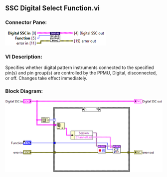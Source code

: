 ## **SSC Digital Select Function.vi**
### Connector Pane:
![alt text](/docs/images/Instrument%20Control/Digital/SSC%20Digital/Configuration/SSC%20Digital%20Select%20Function.vic.png "SSC Digital Select Function.vi connector pane")

### VI Description:
Specifies whether digital pattern instruments connected to the specified pin(s) and pin group(s) are controlled by the PPMU, Digital, disconnected, or off. Changes take effect immediately.

### Block Diagram:
![alt text](/docs/images/Instrument%20Control/Digital/SSC%20Digital/Configuration/SSC%20Digital%20Select%20Function.vid.png "SSC Digital Select Function.vi block diagram")
